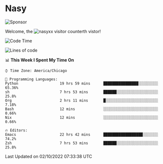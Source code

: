 # Nasy

<!--
<p align="center">
<img height="200" src="https://github-readme-stats.vercel.app/api?username=nasyxx&count_private=true&show_icons=true&theme=dracula&include_all_commits=true"/>
<img height="200" src="https://github-readme-stats.vercel.app/api/top-langs/?username=nasyxx&theme=dracula&hide=html,jupyter+notebook&count_private=true&show_icons=true"/>
</p>

  
----------------
-->

![Sponsor](https://img.shields.io/static/v1.svg?label=Sponsor&message=%E2%9D%A4&logo=GitHub&style=flat&color=pink)
 
Welcome, the ![nasyxx visitor counter](https://count.getloli.com/get/@nasyxx?theme=rule34)th vistor!
 
<!--START_SECTION:waka-->
![Code Time](http://img.shields.io/badge/Code%20Time-2%2C688%20hrs%2021%20mins-blue)

![Lines of code](https://img.shields.io/badge/From%20Hello%20World%20I%27ve%20Written-5%20Million%20lines%20of%20code-blue)

📊 **This Week I Spent My Time On** 

```text
⌚︎ Time Zone: America/Chicago

💬 Programming Languages: 
Python                   19 hrs 59 mins      ████████████████░░░░░░░░░   65.36% 
sh                       7 hrs 53 mins       ██████░░░░░░░░░░░░░░░░░░░   25.8% 
Org                      2 hrs 11 mins       █░░░░░░░░░░░░░░░░░░░░░░░░   7.18% 
Bash                     12 mins             ░░░░░░░░░░░░░░░░░░░░░░░░░   0.66% 
Nix                      12 mins             ░░░░░░░░░░░░░░░░░░░░░░░░░   0.66%

🔥 Editors: 
Emacs                    22 hrs 42 mins      ██████████████████░░░░░░░   74.2% 
Zsh                      7 hrs 53 mins       ██████░░░░░░░░░░░░░░░░░░░   25.8%

```


 Last Updated on 02/10/2022 07:33:38 UTC
<!--END_SECTION:waka-->

<!-- ![visitors](https://visitor-badge.laobi.icu/badge?page_id=nasyxx.nasyxx) -->
